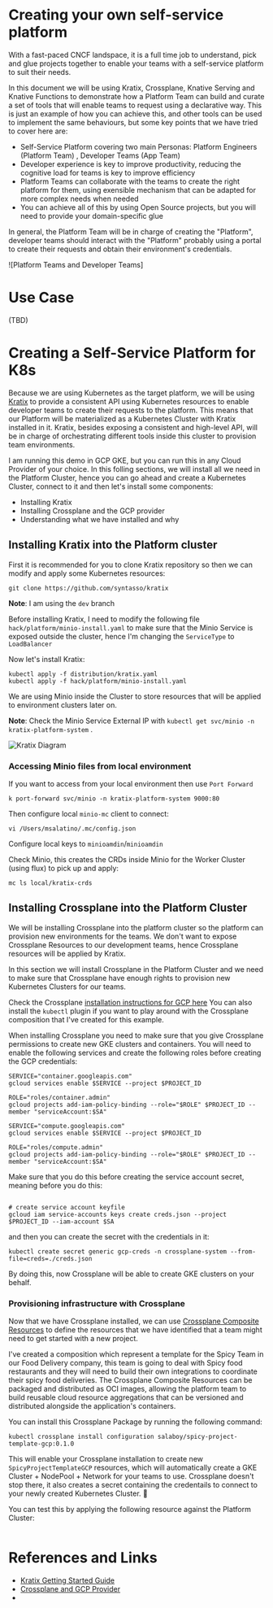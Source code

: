 # Creating your own self-service platform

With a fast-paced CNCF landspace, it is a full time job to understand, pick and glue projects together to enable your teams with a self-service platform to suit their needs. 

In this document we will be using Kratix, Crossplane, Knative Serving and Knative Functions to demonstrate how a Platform Team can build and curate a set of tools that will enable teams to request using a declarative way. This is just an example of how you can achieve this, and other tools can be used to implement the same behaviours, but some key points that we have tried to cover here are: 
- Self-Service Platform covering two main Personas: Platform Engineers (Platform Team) , Developer Teams (App Team) 
- Developer experience is key to improve productivity, reducing the cognitive load for teams is key to improve efficiency
- Platform Teams can collaborate with the teams to create the right platform for them, using exensible mechanism that can be adapted for more complex needs when needed
- You can achieve all of this by using Open Source projects, but you will need to provide your domain-specific glue


In general, the Platform Team will be in charge of creating the "Platform", developer teams should interact with the "Platform" probably using a portal to create their requests and obtain their environment's credentials. 

![Platform Teams and Developer Teams]


# Use Case
 
(TBD)


# Creating a Self-Service Platform for K8s

Because we are using Kubernetes as the target platform, we will be using [Kratix](https://github.com/syntasso/kratix) to provide a consistent API using Kubernetes resources to enable developer teams to create their requests to the platform. 
This means that our Platform will be materialized as a Kubernetes Cluster with Kratix installed in it. Kratix, besides exposing a consistent and high-level API, will be in charge of orchestrating different tools inside this cluster to provision team environments. 

I am running this demo in GCP GKE, but you can run this in any Cloud Provider of your choice. 
In this folling sections, we will install all we need in the Platform Cluster, hence you can go ahead and create a Kubernetes Cluster, connect to it and then let's install some components: 
- Installing Kratix
- Installing Crossplane and the GCP provider
- Understanding what we have installed and why

## Installing Kratix into the Platform cluster

First it is recommended for you to clone Kratix repository so then we can modify and apply some Kubernetes resources:

```
git clone https://github.com/syntasso/kratix
```

**Note**: I am using the `dev` branch 

Before installing Kratix, I need to modify the following file `hack/platform/minio-install.yaml` to make sure that the Minio Service is exposed outside the cluster, hence I'm changing the `ServiceType` to `LoadBalancer`

Now let's install Kratix: 

```
kubectl apply -f distribution/kratix.yaml
kubectl apply -f hack/platform/minio-install.yaml
```

We are using Minio inside the Cluster to store resources that will be applied to environment clusters later on. 

**Note**: Check the Minio Service External IP with `kubectl get svc/minio -n kratix-platform-system` .  

![Kratix Diagram]()

### Accessing Minio files from local environment
If you want to access from your local environment then use `Port Forward`

```
k port-forward svc/minio -n kratix-platform-system 9000:80
```


Then configure local `minio-mc` client to connect: 
```
vi /Users/msalatino/.mc/config.json

```

Configure local keys to `minioamdin`/`minioamdin`

Check Minio, this creates the CRDs inside Minio for the Worker Cluster (using flux) to pick up and apply: 

```
mc ls local/kratix-crds
```


##  Installing Crossplane into the Platform Cluster

We will be installing Crossplane into the platform cluster so the platform can provision new environments for the teams. We don't want to expose Crossplane Resources to our development teams, hence Crossplane resources will be applied by Kratix. 

In this section we will install Crossplane in the Platform Cluster and we need to make sure that Crossplane have enough rights to provision new Kubernetes Clusters for our teams. 

Check the Crossplane [installation instructions for GCP here](https://crossplane.io/docs/v1.7/getting-started/install-configure.html)
You can also install the `kubectl` plugin if you want to play around with the Crossplane composition that I've created for this example. 

When installing Crossplane you need to make sure that you give Crossplane permissions to create new GKE clusters and containers. You will need to enable the following services and create the following roles before creating the GCP credentials: 

```
SERVICE="container.googleapis.com"
gcloud services enable $SERVICE --project $PROJECT_ID
```

```
ROLE="roles/container.admin"
gcloud projects add-iam-policy-binding --role="$ROLE" $PROJECT_ID --member "serviceAccount:$SA"
```

```
SERVICE="compute.googleapis.com"
gcloud services enable $SERVICE --project $PROJECT_ID
```

```
ROLE="roles/compute.admin"
gcloud projects add-iam-policy-binding --role="$ROLE" $PROJECT_ID --member "serviceAccount:$SA"
```

Make sure that you do this before creating the service account secret, meaning before you do this: 
```

# create service account keyfile
gcloud iam service-accounts keys create creds.json --project $PROJECT_ID --iam-account $SA

```

and then you can create the secret with the credentials in it: 

```
kubectl create secret generic gcp-creds -n crossplane-system --from-file=creds=./creds.json
```

By doing this, now Crossplane will be able to create GKE clusters on your behalf. 


### Provisioning infrastructure with Crossplane

Now that we have Crossplane installed, we can use [Crossplane Composite Resources](https://crossplane.io/docs/v1.7/concepts/composition.html) to define the resources that we have identified that a team might need to get started with a new project. 

I've created a composition which represent a template for the Spicy Team in our Food Delivery company, this team is going to deal with Spicy food restaurants and they will need to build their own integrations to coordinate their spicy food deliveries. 
The Crossplane Composite Resources can be packaged and distributed as OCI images, allowing the platform team to build reusable cloud resource aggregations that can be versioned and distributed alongside the application's containers. 

You can install this Crossplane Package by running the following command: 
```
kubectl crossplane install configuration salaboy/spicy-project-template-gcp:0.1.0
```

This will enable your Crossplane installation to create new `SpicyProjectTemplateGCP` resources, which will automatically create a GKE Cluster + NodePool + Network for your teams to use. Crossplane doesn't stop there, it also creates a secret containing the credentails to connect to your newly created Kubernetes Cluster. :metal:

You can test this by applying the following resource against the Platform Cluster:
```

```

# References and Links
- [Kratix Getting Started Guide](https://github.com/syntasso/kratix/blob/main/docs/quick-start.md)
- [Crossplane and GCP Provider](https://crossplane.io/docs/v1.7/getting-started/install-configure.html)
- 
